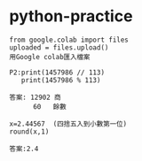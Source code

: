 # python-practice
```
from google.colab import files
uploaded = files.upload()
用Google colab匯入檔案
```
```
P2:print(1457986 // 113)
   print(1457986 % 113)
```
```
答案: 12902 商
      60   餘數
```
```
x=2.44567  (四捨五入到小數第一位)
round(x,1)
```
```
答案:2.4
```
